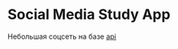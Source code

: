 # Social Media Study App
Небольшая соцсеть на базе [api](https://social-network.samuraijs.com/docs)
